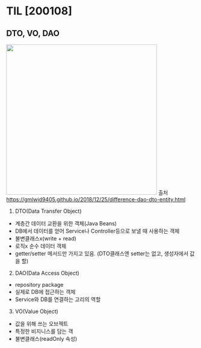 TIL [200108]
=====

## DTO, VO, DAO


<img src="https://gmlwjd9405.github.io/images/spring-framework/spring-package-flow.png" width="400px"></img>
출처 https://gmlwjd9405.github.io/2018/12/25/difference-dao-dto-entity.html
1. DTO(Data Transfer Object)
- 계층간 데이터 교환을 위한 객체(Java Beans)
- DB에서 데이터를 얻어 Service나 Controller등으로 보낼 때 사용하는 객체
- 불변클래스x(write + read)
- 로직x 순수 데이터 객체
- getter/setter 메서드만 가지고 있음. (DTO클래스엔 setter는 없고, 생성자에서 값을 할)


2. DAO(Data Access Object)
- repository package
- 실제로 DB에 접근하는 객체
- Service와 DB를 연결하는 고리의 역할

3. VO(Value Object)
- 값을 위해 쓰는 오브젝트
- 특정한 비지니스를 담는 객
- 불변클래스(readOnly 속성)

